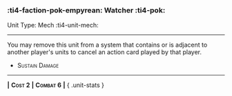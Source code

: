 ### :ti4-faction-pok-empyrean: **Watcher** :ti4-pok:

Unit Type: Mech :ti4-unit-mech:

---

You may remove this unit from a system that contains or is adjacent to another player's units to cancel an action card played by that player.

* <span style="font-variant:small-caps;">Sustain Damage</span> 

---

__|__ <span style="font-variant:small-caps;white-space: nowrap;">**Cost 2**</span> __|__ <span style="font-variant:small-caps;white-space: nowrap;">**Combat 6**</span> __|__
{ .unit-stats }
